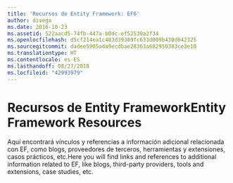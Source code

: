 ```yaml
---
title: 'Recursos de Entity Framework: EF6'
author: divega
ms.date: 2016-10-23
ms.assetid: 522aacd5-74fb-447a-b0dc-ef52530a2f34
ms.openlocfilehash: d5cf214ea1c483d39389fc633d009b430d042325
ms.sourcegitcommit: dadee5905ada9ecdbae28363a682950383ce3e10
ms.translationtype: HT
ms.contentlocale: es-ES
ms.lasthandoff: 08/27/2018
ms.locfileid: "42993979"
---
```

# <a name="entity-framework-resources"></a><span data-ttu-id="be56b-102">Recursos de Entity Framework</span><span class="sxs-lookup"><span data-stu-id="be56b-102">Entity Framework Resources</span></span>
<span data-ttu-id="be56b-103">Aquí encontrará vínculos y referencias a información adicional relacionada con EF, como blogs, proveedores de terceros, herramientas y extensiones, casos prácticos, etc.</span><span class="sxs-lookup"><span data-stu-id="be56b-103">Here you will find links and references to additional information related to EF, like blogs, third-party providers, tools and extensions, case studies, etc.</span></span>
